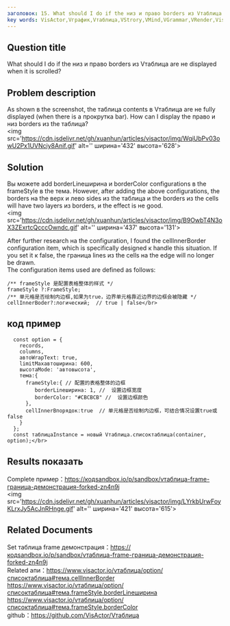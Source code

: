 ```yaml
---
заголовок: 15. What should I do if the низ и право borders из Vтаблица are не displayed when it is scrolled?</br>
key words: VisActor,Vграфик,Vтаблица,VStrory,VMind,VGrammar,VRender,Visualization,график,данные,таблица,Graph,Gis,LLM
---
```

## Question title

What should I do if the низ и право borders из Vтаблица are не displayed when it is scrolled?</br>
## Problem description

As shown в the screenshot, the таблица contents в Vтаблица are не fully displayed (when there is a прокрутка bar). How can I display the право и низ borders из the таблица?</br>
<img src='https://cdn.jsdelivr.net/gh/xuanhun/articles/visactor/img/WqiUbPv03owU2Px1UVNciy8Anif.gif' alt='' ширина='432' высота='628'>

## Solution

Вы можете add borderLineширина и borderColor configurations в the frameStyle в the тема. However, after adding the above configurations, the borders на the верх и лево sides из the таблица и the borders из the cells will have two layers из borders, и the effect is не good.</br>
<img src='https://cdn.jsdelivr.net/gh/xuanhun/articles/visactor/img/B9OwbT4N3oX3ZExrtcQcccOwndc.gif' alt='' ширина='437' высота='131'>

After further research на the configuration, I found the cellInnerBorder configuration item, which is specifically designed к handle this situation. If you set it к false, the граница lines из the cells на the edge will no longer be drawn.</br>
The configuration items used are defined as follows:</br>
```
/** frameStyle 是配置表格整体的样式 */
frameStyle ?:FrameStyle;
/** 单元格是否绘制内边框,如果为true，边界单元格靠近边界的边框会被隐藏 */
cellInnerBoder?:логический;  // true | false</br>
```


## код пример

```
  const option = {
    records,
    columns,
    автоWrapText: true,
    limitMaxавтоширина: 600,
    высотаMode: 'автовысота',
    тема:{
      frameStyle:{ // 配置的表格整体的边框
         borderLineширина: 1, //  设置边框宽度
         borderColor: "#CBCBCB" //  设置边框颜色
      },
      cellInnerBпорядок:true  // 单元格是否绘制内边框，可结合情况设置true或false
    }
  };
  const таблицаInstance = новый Vтаблица.списоктаблица(container, option);</br>
```
## Results показать

Complete пример：https://кодsandbox.io/p/sandbox/vтаблица-frame-граница-демонстрация-forked-zn4n9j</br>
<img src='https://cdn.jsdelivr.net/gh/xuanhun/articles/visactor/img/LYrkbUrwFoyKLrxJy5AcJnRHnge.gif' alt='' ширина='421' высота='615'>

## Related Documents

Set таблица frame демонстрация：https://кодsandbox.io/p/sandbox/vтаблица-frame-граница-демонстрация-forked-zn4n9j</br>
Related апи：https://www.visactor.io/vтаблица/option/списоктаблица#тема.cellInnerBorder </br>
https://www.visactor.io/vтаблица/option/списоктаблица#тема.frameStyle.borderLineширина</br>
https://www.visactor.io/vтаблица/option/списоктаблица#тема.frameStyle.borderColor</br>
github：https://github.com/VisActor/Vтаблица</br>